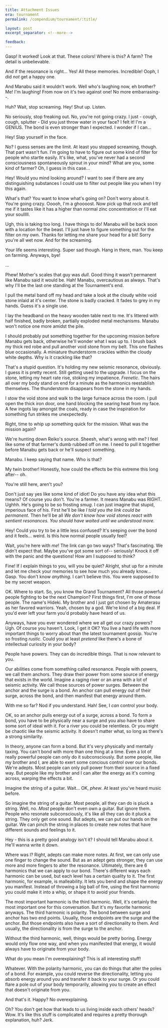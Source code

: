 ```yaml
---
title: Attachment Issues
era: tournament
permalink: /compendium/tournament/:title/

layout: post
excerpt_separator: <!--more-->

feedback: 
---
```

Gasp! It worked! Look at that. These colors! Where is this? A farm? The detail is unbelievable.

And if the resonance is right... Yes! All these memories. Incredible! Ooph, I did _not_ get a happy one. 

And Manabu said it wouldn't work. Well who's laughing now, eh brother? Me! I'm laughing! From now on it's two against one! No more embarrasing--. 

Huh? Wait, stop screaming. Hey! Shut up. Listen.

No seriously, stop freaking out. No, you're not going crazy. I just - cough, cough, splutter - Did you just throw water in your face? I felt it! I'm a GENIUS. The bond is even stronger than I expected. I wonder if I can...

Hey! Slap yourself in the face. 

No? I guess senses are the limit. At least you stopped screaming, though. That part wasn't fun. I'm going to have to figure out some kind of filter for people who startle easily. It's like, what, you've never had a second consciousness spontaneously sprout in your mind? What are you, some kind of farmer? Oh, I guess in this case... 

Hey! Would you mind looking around? I want to see if there are any distinguishing substances I could use to filter out people like you when I try this again.

What's that? You want to know what's going on? Don't worry about it. You're going crazy. Ooooh, I'm a ghoooost. Now pick up that rock and tell me if it tastes like it has a higher than normal zinc concentration or I'll eat your soulllll.

Ugh, this is taking too long. I have things to do! Manabu will be back soon with a location for the beast. I'll just have to figure something out for the filter on my own. Thanks for letting me share your head for a bit! Sorry you're all wet now. And for the screaming. 

Your life seems interesting. Super sad though. Hang in there, man. You keep on farming. Anyways, bye!

...

Phew! Mother's scales that guy was _dull_. Good thing it wasn't permanent like Manabu said it would be. Hah! Manabu, overcautious as always. That's why I'll be the last one standing at the Tournament's end.

I pull the metal band off my head and take a look at the cloudy white void stone inlaid at it's center. The stone is badly cracked. It fades to grey in my hands. Guess it's a single use.

I lay the headband on the heavy wooden table next to me. It's littered with half finished, badly broken, partially exploded metal mechanisms. Manabu won't notice one more amidst the pile.

I should probably put something together for the upcoming mission before Manabu gets back, otherwise he'll wonder what I was up to. I brush back my thick red robe and pull another void stone from my belt. This one flashes blue occasionally. A miniature thunderstorm crackles within the cloudy white depths. Why is it crackling like that?

That's a stupid question. It's holding my new seismic resonance, obviously. I guess it is pretty recent. Still getting used to the upgrade. I focus on the stone, letting my heart rate rise, stoking my impatience. _Frenetic_. The hairs all over my body stand on end for a minute as the harmonics reestablish themselves. The thunderstorm disappears from the stone in my hands.

I stow the void stone and walk to the large furnace across the room. I pull open the thick iron door, one hand blocking the searing heat from my face. A few ingots lay amongst the coals, ready in case the inspiration for something fun strikes me unexpectedly.

Right, time to whip up something quick for the mission. What was the mission again? 

We're hunting down Reiko's source. Sheesh, what's wrong with me? I feel like some of that farmer's dumb rubbed off on me. I need to pull it together before Manabu gets back or he'll suspect something.

Manabu. I keep saying that name. Who is that?

My twin brother! Honestly, how could the effects be this extreme this long after-- oh.

You're still here, aren't you?

Don't just say yes like some kind of idiot! Do you have any idea what this means? Of course you don't. You're a farmer. It means Manabu was RIGHT. Ughhh. He's going to be so frosting _smug_. I can just imagine that stupid, imperious face of his. First he'll be like _I told you the link could be permanent._ Then he'll be all _We don't know how void stones react with sentient resonances. You should have waited until we understood more._ 

Hey! Could you try to be a little less confused? It's seeping over the bond and it feels... weird. Is this how normal people usually feel?

Wait, you're here with _me_! The link can go two ways? That's fascinating. We didn't expect that. Maybe you've got some sort of-- seriously! Knock it off with the panic and the questions! How am I supposed to think?

Fine! If I explain things to you, will you be quiet? Alright, shut up for a minute and let me check your memories to see how much you already know... Gasp. You don't know _anything_. I can't believe this. You were supposed to be my secret weapon.

OK. Where to start. So, you know the Grand Tournament? All those powerful people fighting to be the next Champion? First things first, I'm one of those people. The name's Hideki. My brother and I just got chosen by Amaterasu as her favored warriors. Yeah, chosen by a god. We're kind of a big deal. If you'd ever left your farm you'd probably have heard of us.

Anyways, have you ever wondered where we all get our crazy powers? Ugh. Of course you haven't. Look, I get it OK? You live a hard life with more important things to worry about than the latest tournament gossip. You're so frosting _rustic_. Could you at least _pretend_ like there's a bone of intellectual curiosity in your body?

People have powers. They can do incredible things. That is now relevant to you.

Our abilities come from something called resonance. People with powers, we call them anchors. They draw their power from some source of energy that exists in the world. Imagine a raging river or an area with a lot of seismic activity. We call those sources of power surges. Between the anchor and the surge is a bond. An anchor can pull energy out of their surge, across the bond, and then manifest that energy around them. 

With me so far? Nod if you understand. Hah! See, I _can_ control your body.

OK, so an anchor pulls energy out of a surge, across a bond. To form a bond, you have to be physically near a surge and you also have to share some sort of ideal with it. For a river you could be relentless. Or you might be chaotic like the seismic activity. It doesn't matter what, so long as there's a strong similarity. 

In theory, anyone can form a bond. But it's very physically and mentally taxing. You can't bond with more than one thing at a time. Even a lot of really powerful people can only do it subconsciously. But some people, like my brother and I, are able to exert some concious control over our bonds. We're adepts. Most people can only pull power from their source in a fixed way. But people like my brother and I can alter the energy as it's coming across, warping the effects a bit.

Imagine the string of a guitar. Wait... OK, _phew_. At least you've heard music before. 

So imagine the string of a guitar. Most people, all they can do is pluck a string. Well, no. _Most_ people don't even own a guitar. But ignore them. People who resonate subconsciously, it's like all they can do it pluck a string. They only get one sound. But adepts, we can put our hands on the guitar. We can pinch the string in places to create new notes that have different sounds and feelings to it. 

Hey - this is a pretty good analogy isn't it? I should tell Manabu about it. He'll wanna write it down.

Where was I? Right, adepts can make more notes. At first, we can only use one finger to change the sound. But as an adept gets stronger, they can use more and more fingers to alter the resonance. Ultimately, there are 6 harmonics that we can apply to our bond. There's different ways each harmonic can be used, but each level has a certain quality to it. The first harmonic, for example, is malleability. It lets you bend and shape the energy you manifest. Instead of throwing a big ball of fire, using the first harmonic you could make it into a whip, or shape it to avoid your friends.

The most important harmonic is the third harmonic. Well, it's certainly the most important one for this conversation. But it's my favorite harmonic anyways. The third harmonic is polarity. The bond between surge and anchor has two end points. Usually, those endpoints are the surge and the anchor. But those endpoints also have a sort of directionality to them. And usually, the directionality is from the surge to the anchor.

Without the third harmonic, well, things would be pretty boring. Energy would only flow one way, and when you manifested that energy, it would always have to originate from your body.

What do you mean I'm overexplaining? This is all interesting stuff!

Whatever. With the polarity harmonic, you can do things that alter the poles of a bond. For example, you could reverse the directionality, letting you absorb energy around you and transfer it back to your surge. Or you could flare a pole out of your body temporarily, allowing you to create an effect that doesn't originate from you.

And that's it. Happy? No overexplaining. 

Oh? You don't get how that leads to us living inside each others' heads? Wow. It's like this stuff is complicated and requires a pretty thorough explanation, huh? Jerk.

